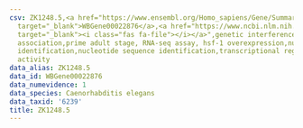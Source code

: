 ```yaml
---
csv: ZK1248.5,<a href="https://www.ensembl.org/Homo_sapiens/Gene/Summary?db=core;g=WBGene00022876"
  target="_blank">WBGene00022876</a>,<a href="https://www.ncbi.nlm.nih.gov/pubmed/30894454"
  target="_blank"><i class="fas fa-file"></i></a>",genetic interference,functional
  association,prime adult stage, RNA-seq assay, hsf-1 overexpression,nucleotide sequence
  identification,nucleotide sequence identification,transcriptional regulation,up-regulates
  activity
data_alias: ZK1248.5
data_id: WBGene00022876
data_numevidence: 1
data_species: Caenorhabditis elegans
data_taxid: '6239'
title: ZK1248.5
---
```

